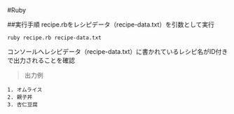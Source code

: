 #Ruby

##実行手順
recipe.rbをレシピデータ（recipe-data.txt）を引数として実行

    ruby recipe.rb recipe-data.txt

コンソールへレシピデータ（recipe-data.txt）に書かれているレシピ名がID付きで出力されることを確認

>出力例

    1. オムライス
    2. 親子丼
    3. 杏仁豆腐